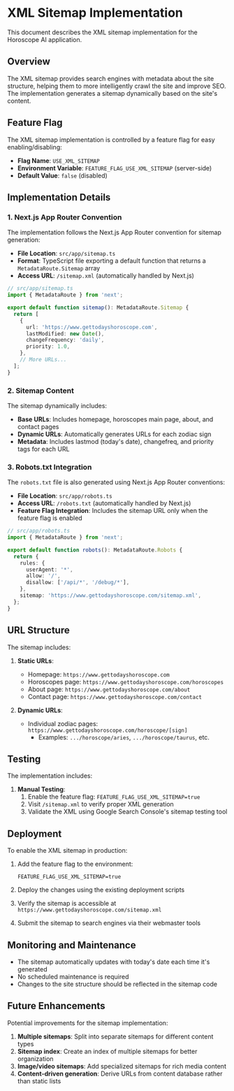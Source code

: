 # XML Sitemap Implementation

This document describes the XML sitemap implementation for the Horoscope AI application.

## Overview

The XML sitemap provides search engines with metadata about the site structure, helping them to more intelligently crawl the site and improve SEO. The implementation generates a sitemap dynamically based on the site's content.

## Feature Flag

The XML sitemap implementation is controlled by a feature flag for easy enabling/disabling:

- **Flag Name**: `USE_XML_SITEMAP`
- **Environment Variable**: `FEATURE_FLAG_USE_XML_SITEMAP` (server-side)
- **Default Value**: `false` (disabled)

## Implementation Details

### 1. Next.js App Router Convention

The implementation follows the Next.js App Router convention for sitemap generation:

- **File Location**: `src/app/sitemap.ts`
- **Format**: TypeScript file exporting a default function that returns a `MetadataRoute.Sitemap` array
- **Access URL**: `/sitemap.xml` (automatically handled by Next.js)

```typescript
// src/app/sitemap.ts
import { MetadataRoute } from 'next';

export default function sitemap(): MetadataRoute.Sitemap {
  return [
    {
      url: 'https://www.gettodayshoroscope.com',
      lastModified: new Date(),
      changeFrequency: 'daily',
      priority: 1.0,
    },
    // More URLs...
  ];
}
```

### 2. Sitemap Content

The sitemap dynamically includes:

- **Base URLs**: Includes homepage, horoscopes main page, about, and contact pages
- **Dynamic URLs**: Automatically generates URLs for each zodiac sign
- **Metadata**: Includes lastmod (today's date), changefreq, and priority tags for each URL

### 3. Robots.txt Integration

The `robots.txt` file is also generated using Next.js App Router conventions:

- **File Location**: `src/app/robots.ts`
- **Access URL**: `/robots.txt` (automatically handled by Next.js)
- **Feature Flag Integration**: Includes the sitemap URL only when the feature flag is enabled

```typescript
// src/app/robots.ts
import { MetadataRoute } from 'next';

export default function robots(): MetadataRoute.Robots {
  return {
    rules: {
      userAgent: '*',
      allow: '/',
      disallow: ['/api/*', '/debug/*'],
    },
    sitemap: 'https://www.gettodayshoroscope.com/sitemap.xml',
  };
}
```

## URL Structure

The sitemap includes:

1. **Static URLs**:
   - Homepage: `https://www.gettodayshoroscope.com`
   - Horoscopes page: `https://www.gettodayshoroscope.com/horoscopes`
   - About page: `https://www.gettodayshoroscope.com/about`
   - Contact page: `https://www.gettodayshoroscope.com/contact`

2. **Dynamic URLs**:
   - Individual zodiac pages: `https://www.gettodayshoroscope.com/horoscope/[sign]`
     - Examples: `.../horoscope/aries`, `.../horoscope/taurus`, etc.

## Testing

The implementation includes:

1. **Manual Testing**:
   1. Enable the feature flag: `FEATURE_FLAG_USE_XML_SITEMAP=true`
   2. Visit `/sitemap.xml` to verify proper XML generation
   3. Validate the XML using Google Search Console's sitemap testing tool

## Deployment

To enable the XML sitemap in production:

1. Add the feature flag to the environment:
   ```
   FEATURE_FLAG_USE_XML_SITEMAP=true
   ```

2. Deploy the changes using the existing deployment scripts
3. Verify the sitemap is accessible at `https://www.gettodayshoroscope.com/sitemap.xml`
4. Submit the sitemap to search engines via their webmaster tools

## Monitoring and Maintenance

- The sitemap automatically updates with today's date each time it's generated
- No scheduled maintenance is required
- Changes to the site structure should be reflected in the sitemap code

## Future Enhancements

Potential improvements for the sitemap implementation:

1. **Multiple sitemaps**: Split into separate sitemaps for different content types
2. **Sitemap index**: Create an index of multiple sitemaps for better organization
3. **Image/video sitemaps**: Add specialized sitemaps for rich media content
4. **Content-driven generation**: Derive URLs from content database rather than static lists 